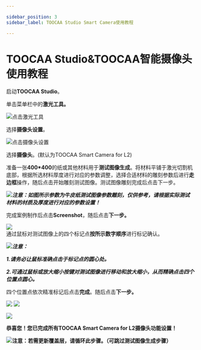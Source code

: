 ```yaml
---

sidebar_position: 3
sidebar_label: TOOCAA Studio Smart Camera使用教程

---
```

# TOOCAA Studio&TOOCAA智能摄像头使用教程
启动**TOOCAA Studio**。

单击菜单栏中的**激光工具。**

![点击激光工具](http://wiki-toocaa.oss-cn-hongkong.aliyuncs.com/TOOCAA%20Studio/%E6%91%84%E5%83%8F%E5%A4%B4/%E6%97%8B%E8%BD%AC%E9%85%8D%E4%BB%B61.png)

选择**摄像头设置**。

![点击摄像头设置](http://wiki-toocaa.oss-cn-hongkong.aliyuncs.com/TOOCAA%20Studio/%E6%91%84%E5%83%8F%E5%A4%B4/%E9%80%89%E6%8B%A9%E6%91%84%E5%83%8F%E5%A4%B4.png)

选择**摄像头**。(默认为TOOCAA Smart Camera for L2)

准备一张**400*400**的纸或其他材料用于**测试图像生成**。将材料平铺于激光切割机底部，根据所选材料厚度进行对应的参数调整，选择合适材料的雕刻参数后进行**走边框**操作，随后点击开始雕刻测试图像。测试图像雕刻完成后点击下一步。

![](http://wiki-toocaa.oss-cn-hongkong.aliyuncs.com/tips.png)_**注意：如图所示参数为牛皮纸测试图像参数雕刻，仅供参考，请根据实际测试材料的材质及厚度进行对应的参数设置！**_

完成案例制作后点击**Screenshot**，随后点击**下一步。**

![](http://wiki-toocaa.oss-cn-hongkong.aliyuncs.com/TOOCAA%20Studio/%E6%91%84%E5%83%8F%E5%A4%B4/%E9%80%89%E6%8B%A9TOOCAA.png)<br/>
通过鼠标对测试图像上的四个标记点**按所示数字顺序**进行标记确认。

![](http://wiki-toocaa.oss-cn-hongkong.aliyuncs.com/tips.png)_**注意：**_

_**1.请务必让鼠标准确点击于标记点的圆心处。**_

_**2.可通过鼠标或放大缩小按键对测试图像进行移动和放大缩小，从而精确点击四个位置点圆心。**_

四个位置点依次精准标记后点击**完成**。随后点击**下一步。**

![](http://wiki-toocaa.oss-cn-hongkong.aliyuncs.com/TOOCAA%20Studio/%E6%91%84%E5%83%8F%E5%A4%B4/%E5%9B%9B%E7%82%B9%E6%89%93%E6%A0%87.png)
![](http://wiki-toocaa.oss-cn-hongkong.aliyuncs.com/TOOCAA%20Studio/%E6%91%84%E5%83%8F%E5%A4%B4/%E6%94%BE%E5%A4%A7%E5%9B%BE%E7%89%87.png)

![](http://wiki-toocaa.oss-cn-hongkong.aliyuncs.com/TOOCAA%20Studio/%E6%91%84%E5%83%8F%E5%A4%B4/%E5%AE%8C%E6%88%90.png)

**恭喜您！您已完成所有TOOCAA Smart Camera for L2摄像头功能设置！**

![](http://wiki-toocaa.oss-cn-hongkong.aliyuncs.com/tips.png)**注意：若需更新覆盖层，请循环此步骤。（可跳过测试图像生成步骤）**
